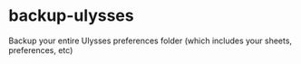 # backup-ulysses
Backup your entire  Ulysses preferences folder (which includes your sheets, preferences, etc)
